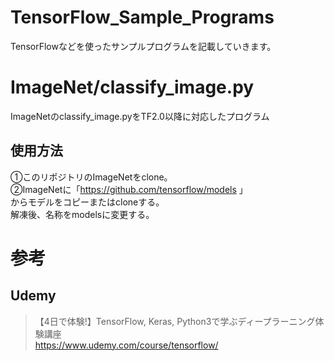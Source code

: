 # TensorFlow_Sample_Programs
TensorFlowなどを使ったサンプルプログラムを記載していきます。

# ImageNet/classify_image.py
ImageNetのclassify_image.pyをTF2.0以降に対応したプログラム
## 使用方法
①このリポジトリのImageNetをclone。  
②ImageNetに「https://github.com/tensorflow/models 」  
からモデルをコピーまたはcloneする。  
解凍後、名称をmodelsに変更する。

# 参考
## Udemy
> 【4日で体験!】TensorFlow, Keras, Python3で学ぶディープラーニング体験講座  
> https://www.udemy.com/course/tensorflow/
